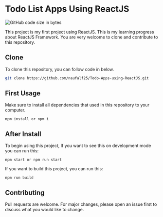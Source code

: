 # Todo List Apps Using ReactJS

![GitHub code size in bytes](https://img.shields.io/github/languages/code-size/naufalf25/Todo-Apps-using-ReactJS)

This project is my first project using ReactJS. This is my learning progress about ReactJS Framework. You are very welcome to clone and contribute to this repository.

## Clone

To clone this repository, you can follow code in below.

```bash
git clone https://github.com/naufalf25/Todo-Apps-using-ReactJS.git
```

## First Usage

Make sure to install all dependencies that used in this repository to your computer.
```npm
npm install or npm i
```

## After Install

To begin using this project, 
If you want to see this on development mode you can run this:
```npm 
npm start or npm run start
```

If you want to build this project, you can run this:
```npm
npm run build
```

## Contributing

Pull requests are welcome. For major changes, please open an issue first
to discuss what you would like to change.
